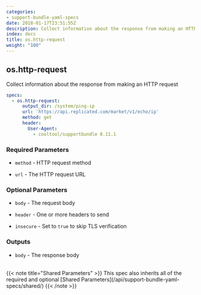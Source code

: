```yaml
---
categories:
- support-bundle-yaml-specs
date: 2018-01-17T23:51:55Z
description: Collect information about the response from making an HTTP request
index: docs
title: os.http-request
weight: "100"
---
```


## os.http-request

Collect information about the response from making an HTTP request


```yaml
specs:
  - os.http-request:
      output_dir: /system/ping-ip
      url: 'https://api.replicated.com/market/v1/echo/ip'
      method: get
      header:
        User-Agent:
          - cooltool/supportbundle 0.11.1
```

    
### Required Parameters


- `method` - HTTP request method


- `url` - The HTTP request URL


    
### Optional Parameters


- `body` - The request body


- `header` - One or more headers to send


- `insecure` - Set to `true` to skip TLS verification


    
### Outputs


- `body` - The response body

    
<br>
{{< note title="Shared Parameters" >}}
This spec also inherits all of the required and optional [Shared Parameters](/api/support-bundle-yaml-specs/shared/)
{{< /note >}}
    
    